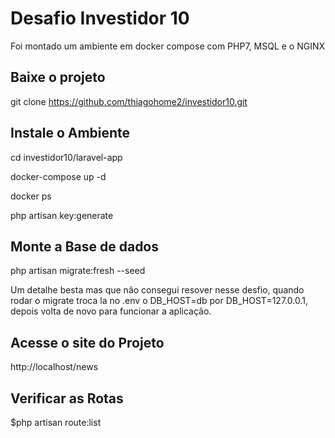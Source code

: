 # Desafio Investidor 10

Foi montado um ambiente em docker compose com PHP7, MSQL e o NGINX

## Baixe o projeto

git clone https://github.com/thiagohome2/investidor10.git

## Instale o Ambiente

cd investidor10/laravel-app

docker-compose up -d

docker ps

php artisan key:generate  


## Monte a Base de dados
php artisan migrate:fresh --seed

Um detalhe besta mas que não consegui resover nesse desfio, quando rodar o migrate troca la no .env o DB_HOST=db por DB_HOST=127.0.0.1, depois volta de novo para funcionar a aplicação.

## Acesse o site do Projeto
http://localhost/news

## Verificar as Rotas
$php artisan route:list 
